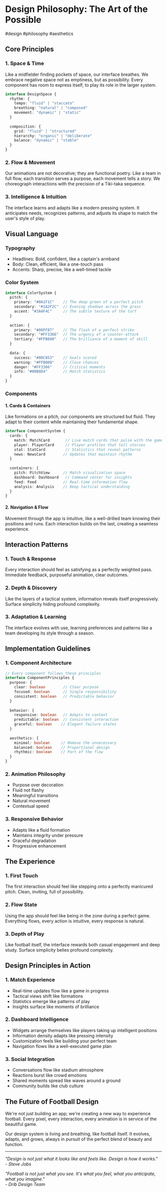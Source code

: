 # Design Philosophy: The Art of the Possible

#design #philosophy #aesthetics

## Core Principles

### 1. Space & Time
Like a midfielder finding pockets of space, our interface breathes. We embrace negative space not as emptiness, but as possibility. Every component has room to express itself, to play its role in the larger system.

```typescript
interface DesignSpace {
  rhythm: {
    tempo: "fluid" | "staccato"
    breathing: "natural" | "composed"
    movement: "dynamic" | "static"
  }
  
  composition: {
    grid: "fluid" | "structured"
    hierarchy: "organic" | "deliberate"
    balance: "dynamic" | "stable"
  }
}
```

### 2. Flow & Movement
Our animations are not decorative; they are functional poetry. Like a team in full flow, each transition serves a purpose, each movement tells a story. We choreograph interactions with the precision of a Tiki-taka sequence.

### 3. Intelligence & Intuition
The interface learns and adapts like a modern pressing system. It anticipates needs, recognizes patterns, and adjusts its shape to match the user's style of play.

## Visual Language

### Typography
- Headlines: Bold, confident, like a captain's armband
- Body: Clean, efficient, like a one-touch pass
- Accents: Sharp, precise, like a well-timed tackle

### Color System
```typescript
interface ColorSystem {
  pitch: {
    primary: "#0A1F1C"    // The deep green of a perfect pitch
    secondary: "#1A2F2C"  // Evening shadows across the grass
    accent: "#3A4F4C"     // The subtle texture of the turf
  }
  
  action: {
    primary: "#00FF87"    // The flash of a perfect strike
    secondary: "#FF3366"  // The urgency of a counter-attack
    tertiary: "#FFB800"   // The brilliance of a moment of skill
  }
  
  data: {
    success: "#00C853"    // Goals scored
    warning: "#FFB800"    // Close chances
    danger: "#FF3366"     // Critical moments
    info: "#00B8D4"       // Match statistics
  }
}
```

### Components

#### 1. Cards & Containers
Like formations on a pitch, our components are structured but fluid. They adapt to their content while maintaining their fundamental shape.

```typescript
interface ComponentSystem {
  cards: {
    match: MatchCard       // Live match cards that pulse with the game
    player: PlayerCard     // Player profiles that tell stories
    stat: StatCard         // Statistics that reveal patterns
    news: NewsCard        // Updates that maintain rhythm
  }
  
  containers: {
    pitch: PitchView      // Match visualization space
    dashboard: Dashboard   // Command center for insights
    feed: Feed            // Real-time information flow
    analysis: Analysis    // Deep tactical understanding
  }
}
```

#### 2. Navigation & Flow
Movement through the app is intuitive, like a well-drilled team knowing their positions and runs. Each interaction builds on the last, creating a seamless experience.

## Interaction Patterns

### 1. Touch & Response
Every interaction should feel as satisfying as a perfectly weighted pass. Immediate feedback, purposeful animation, clear outcomes.

### 2. Depth & Discovery
Like the layers of a tactical system, information reveals itself progressively. Surface simplicity hiding profound complexity.

### 3. Adaptation & Learning
The interface evolves with use, learning preferences and patterns like a team developing its style through a season.

## Implementation Guidelines

### 1. Component Architecture
```typescript
// Every component follows these principles
interface ComponentPrinciples {
  purpose: {
    clear: boolean        // Clear purpose
    focused: boolean      // Single responsibility
    consistent: boolean   // Predictable behavior
  }
  
  behavior: {
    responsive: boolean   // Adapts to context
    predictable: boolean  // Consistent interaction
    graceful: boolean    // Elegant failure states
  }
  
  aesthetics: {
    minimal: boolean     // Remove the unnecessary
    balanced: boolean    // Proportional design
    rhythmic: boolean    // Part of the flow
  }
}
```

### 2. Animation Philosophy
- Purpose over decoration
- Fluid not flashy
- Meaningful transitions
- Natural movement
- Contextual speed

### 3. Responsive Behavior
- Adapts like a fluid formation
- Maintains integrity under pressure
- Graceful degradation
- Progressive enhancement

## The Experience

### 1. First Touch
The first interaction should feel like stepping onto a perfectly manicured pitch. Clean, inviting, full of possibility.

### 2. Flow State
Using the app should feel like being in the zone during a perfect game. Everything flows, every action is intuitive, every response is natural.

### 3. Depth of Play
Like football itself, the interface rewards both casual engagement and deep study. Surface simplicity belies profound complexity.

## Design Principles in Action

### 1. Match Experience
- Real-time updates flow like a game in progress
- Tactical views shift like formations
- Statistics emerge like patterns of play
- Insights surface like moments of brilliance

### 2. Dashboard Intelligence
- Widgets arrange themselves like players taking up intelligent positions
- Information density adapts like pressing intensity
- Customization feels like building your perfect team
- Navigation flows like a well-executed game plan

### 3. Social Integration
- Conversations flow like stadium atmosphere
- Reactions burst like crowd emotions
- Shared moments spread like waves around a ground
- Community builds like club culture

## The Future of Football Design

We're not just building an app; we're creating a new way to experience football. Every pixel, every interaction, every animation is in service of the beautiful game.

Our design system is living and breathing, like football itself. It evolves, adapts, and grows, always in pursuit of the perfect blend of beauty and function.

---

*"Design is not just what it looks like and feels like. Design is how it works."*  
*- Steve Jobs*

*"Football is not just what you see. It's what you feel, what you anticipate, what you imagine."*  
*- Drib Design Team* 